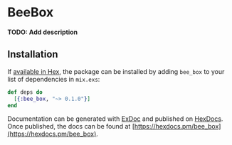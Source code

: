 # BeeBox

**TODO: Add description**

## Installation

If [available in Hex](https://hex.pm/docs/publish), the package can be installed
by adding `bee_box` to your list of dependencies in `mix.exs`:

```elixir
def deps do
  [{:bee_box, "~> 0.1.0"}]
end
```

Documentation can be generated with [ExDoc](https://github.com/elixir-lang/ex_doc)
and published on [HexDocs](https://hexdocs.pm). Once published, the docs can
be found at [https://hexdocs.pm/bee_box](https://hexdocs.pm/bee_box).

